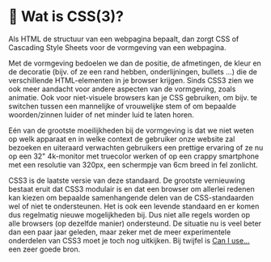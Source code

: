 # 📘 Wat is CSS(3)?

Als HTML de structuur van een webpagina bepaalt, dan zorgt CSS of Cascading Style Sheets voor de vormgeving van een webpagina.

Met de vormgeving bedoelen we dan de positie, de afmetingen, de kleur en de decoratie (bijv. of ze een rand hebben, onderlijningen, bullets …) die de verschillende HTML-elementen in je browser krijgen. Sinds CSS3 zien we ook meer aandacht voor andere aspecten van de vormgeving, zoals animatie. Ook voor niet-visuele browsers kan je CSS gebruiken, om bijv. te switchen tussen een mannelijke of vrouwelijke stem of om bepaalde woorden/zinnen luider of net minder luid te laten horen.

Eén van de grootste moeilijkheden bij de vormgeving is dat we niet weten op welk apparaat en in welke context de gebruiker onze website zal bezoeken en uiteraard verwachten gebruikers een prettige ervaring of ze nu op een 32" 4k-monitor met truecolor werken of op een crappy smartphone met een resolutie van 320px, een schermpje van 6cm breed in fel zonlicht.

CSS3 is de laatste versie van deze standaard. De grootste vernieuwing bestaat eruit dat CSS3 modulair is en dat een browser om allerlei redenen kan kiezen om bepaalde samenhangende delen van de CSS-standaarden wel of niet te ondersteunen. Het is ook een levende standaard en er komen dus regelmatig nieuwe mogelijkheden bij. Dus niet alle regels worden op alle browsers (op dezelfde manier) ondersteund. De situatie nu is veel beter dan een paar jaar geleden, maar zeker met de meer experimentele onderdelen van CSS3 moet je toch nog uitkijken. Bij twijfel is [Can I use…](https://caniuse.com/) een zeer goede bron.
